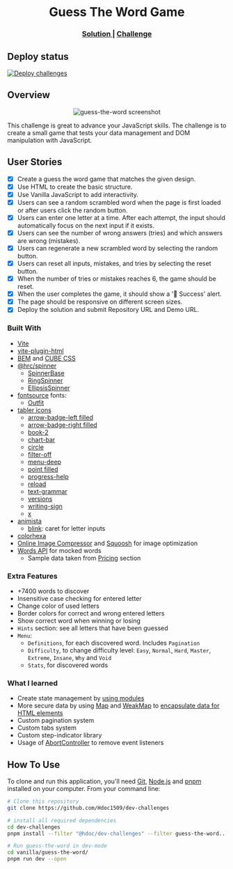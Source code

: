 <!-- markdownlint-disable MD033 -->
<h1 align="center">Guess The Word Game</h1>

<div align="center">
  <h3>
    <a href="https://hdoc1509.github.io/dev-challenges/guess-the-word/">
      Solution
    </a>
    <span> | </span>
    <a href="https://devchallenges.io/challenge/guess-the-word">
      Challenge
    </a>
  </h3>
</div>

## Deploy status

[![Deploy challenges][deploy-status]][deploy-url]

## Overview

<p align="center">
  <img
    src="https://github.com/user-attachments/assets/914fc244-c36f-455a-8bab-332787159a9d"
    alt="guess-the-word screenshot"
    style="aspect-ratio: 16 / 9"
  />
</p>

This challenge is great to advance your JavaScript skills. The challenge is to
create a small game that tests your data management and DOM manipulation with JavaScript.

## User Stories

- [x] Create a guess the word game that matches the given design.
- [x] Use HTML to create the basic structure.
- [x] Use Vanilla JavaScript to add interactivity.
- [x] Users can see a random scrambled word when the page is first loaded or after
      users click the random button.
- [x] Users can enter one letter at a time. After each attempt, the input should
      automatically focus on the next input if it exists.
- [x] Users can see the number of wrong answers (tries) and which answers are
      wrong (mistakes).
- [x] Users can regenerate a new scrambled word by selecting the random button.
- [x] Users can reset all inputs, mistakes, and tries by selecting the reset button.
- [x] When the number of tries or mistakes reaches 6, the game should be reset.
- [x] When the user completes the game, it should show a '🎉 Success' alert.
- [x] The page should be responsive on different screen sizes.
- [x] Deploy the solution and submit Repository URL and Demo URL.

### Built With

- [Vite](https://vitejs.dev/)
- [vite-plugin-html](https://github.com/vbenjs/vite-plugin-html)
- [BEM](https://getbem.com/) and [CUBE CSS](https://cube.fyi/)
- [@hrc/spinner](https://hdoc1509.github.io/hrc/packages/spinner/)
  - [SpinnerBase](https://hdoc1509.github.io/hrc/api/spinner-base/)
  - [RingSpinner](https://hdoc1509.github.io/hrc/components/ring-spinner/)
  - [EllipsisSpinner](https://hdoc1509.github.io/hrc/components/ellipsis-spinner/)
- [fontsource](https://fontsource.org/) fonts:
  - [Outfit](https://fontsource.org/fonts/outfit)
- [tabler icons](https://tabler.io/icons)
  - [arrow-badge-left filled](https://tabler.io/icons/icon/arrow-badge-left)
  - [arrow-badge-right filled](https://tabler.io/icons/icon/arrow-badge-right)
  - [book-2](https://tabler.io/icons/icon/book-2)
  - [chart-bar](https://tabler.io/icons/icon/chart-bar)
  - [circle](https://tabler.io/icons/icon/circle)
  - [filter-off](https://tabler.io/icons/icon/filter-off)
  - [menu-deep](https://tabler.io/icons/icon/menu-deep)
  - [point filled](https://tabler.io/icons/icon/point)
  - [progress-help](https://tabler.io/icons/icon/progress-help)
  - [reload](https://tabler.io/icons/icon/reload)
  - [text-grammar](https://tabler.io/icons/icon/text-grammar)
  - [versions](https://tabler.io/icons/icon/versions)
  - [writing-sign](https://tabler.io/icons/icon/writing-sign)
  - [x](https://tabler.io/icons/icon/x)
- [animista](https://animista.net/)
  - [blink](https://animista.net/play/attention/blink): caret for letter inputs
- [colorhexa](https://www.colorhexa.com/)
- [Online Image Compressor](https://imagecompressor.com/) and
  [Squoosh](https://squoosh.app/) for image optimization
- [Words API](https://wordsapi.com/) for mocked words
  - Sample data taken from [Pricing](https://wordsapi.com/#pricing) section

### Extra Features

- +7400 words to discover
- Insensitive case checking for entered letter
- Change color of used letters
- Border colors for correct and wrong entered letters
- Show correct word when winning or losing
- `Hints` section: see all letters that have been guessed
- `Menu`:
  - `Definitions`, for each discovered word. Includes `Pagination`
  - `Difficulty`, to change difficulty level: `Easy`, `Normal`, `Hard`, `Master`,
    `Extreme`, `Insane`, `Why` and `Void`
  - `Stats`, for discovered words

### What I learned

- Create state management by [using modules][mdn-modules]
- More secure data by using [Map][mdn-map] and [WeakMap][mdn-weakmap] to
  [encapsulate data for HTML elements][mdn-encapsulate-data]
- Custom pagination system
- Custom tabs system
- Custom step-indicator library
- Usage of [AbortController][mdn-abortcontroller] to remove event listeners

## How To Use

To clone and run this application, you'll need [Git](https://git-scm.com),
[Node.js](https://nodejs.org/en/download/) and [pnpm](https://pnpm.io/installation)
installed on your computer. From your command line:

```bash
# Clone this repository
git clone https://github.com/Hdoc1509/dev-challenges

# install all required dependencies
cd dev-challenges
pnpm install --filter "@hdoc/dev-challenges" --filter guess-the-word...

# Run guess-the-word in dev-mode
cd vanilla/guess-the-word/
pnpm run dev --open
```

[deploy-status]: https://github.com/Hdoc1509/dev-challenges/actions/workflows/deploy.yml/badge.svg
[deploy-url]: https://github.com/Hdoc1509/dev-challenges/actions/workflows/deploy.yml
[mdn-modules]: https://developer.mozilla.org/en-US/docs/Web/JavaScript/Reference/Statements/import#imported_values_can_only_be_modified_by_the_exporter
[mdn-map]: https://developer.mozilla.org/en-US/docs/Web/JavaScript/Reference/Global_Objects/Map
[mdn-weakmap]: https://developer.mozilla.org/en-US/docs/Web/JavaScript/Reference/Global_Objects/WeakMap
[mdn-encapsulate-data]: https://developer.mozilla.org/en-US/docs/Web/JavaScript/Reference/Global_Objects/WeakMap#associating_metadata
[mdn-abortcontroller]: https://developer.mozilla.org/en-US/docs/Web/API/AbortController
